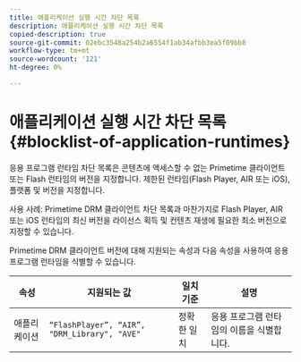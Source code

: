 ```yaml
---
title: 애플리케이션 실행 시간 차단 목록
description: 애플리케이션 실행 시간 차단 목록
copied-description: true
source-git-commit: 02ebc3548a254b2a6554f1ab34afbb3ea5f09bb8
workflow-type: tm+mt
source-wordcount: '121'
ht-degree: 0%

---
```


# 애플리케이션 실행 시간 차단 목록 {#blocklist-of-application-runtimes}

응용 프로그램 런타임 차단 목록은 콘텐츠에 액세스할 수 없는 Primetime 클라이언트 또는 Flash 런타임의 버전을 지정합니다. 제한된 런타임(Flash Player, AIR 또는 iOS), 플랫폼 및 버전을 지정합니다.

사용 사례: Primetime DRM 클라이언트 차단 목록과 마찬가지로 Flash Player, AIR 또는 iOS 런타임의 최신 버전을 라이선스 획득 및 컨텐츠 재생에 필요한 최소 버전으로 지정할 수 있습니다.

Primetime DRM 클라이언트 버전에 대해 지원되는 속성과 다음 속성을 사용하여 응용 프로그램 런타임을 식별할 수 있습니다.

| **속성** | **지원되는 값** | **일치 기준** | **설명** |
|---|---|---|---|
| 애플리케이션 | `“FlashPlayer”, “AIR”, "DRM_Library", "AVE"` | 정확한 일치 | 응용 프로그램 런타임의 이름을 식별합니다. |
